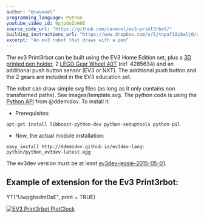 ```yaml
---
author: "@cavenel"
programming_language: Python
youtube_video_id: 9pjpQoZoW6E
source_code_url: "https://github.com/cavenel/ev3-print3rbot/"
building_instructions_url: "https://www.dropbox.com/s/5jtnpaf18ibalj0/ev3_Print3rbot.pdf?dl=1"
excerpt: "An ev3 robot that draws with a pen"
---
```


The ev3 Print3rbot can be built using the EV3 Home Edition set, plus a [3D printed pen holder](http://www.thingiverse.com/thing:409421), 2 [LEGO Gear Wheel 40T](http://www.thingiverse.com/thing:409421) (ref. 4285634) and an additional push button sensor (EV3 or NXT). The additional push button and the 2 gears are included in the EV3 education set.

The robot can draw simple svg files (as long as it only contains non transformed paths). See images/template.svg.
The python code is using the [Python API](https://github.com/ddemidov/ev3dev-lang-python) from @ddemidov. To install it:

* Prerequisites:

```
apt-get install libboost-python-dev python-setuptools python-pil
```

* Now, the actual module installation:

```
easy_install http://ddemidov.github.io/ev3dev-lang-python/python_ev3dev-latest.egg
```

The ev3dev version must be at least [ev3dev-jessie-2015-05-01](https://github.com/ev3dev/ev3dev/releases/tag/ev3dev-jessie-2015-05-01).

## Example of extension for the Ev3 Print3rbot:

YT("UwpghsdmDsE", print = TRUE)

[![EV3 Print3rbot PlotClock ](http://img.youtube.com/vi/UwpghsdmDsE/0.jpg)](https://www.youtube.com/watch?v=UwpghsdmDsE)
